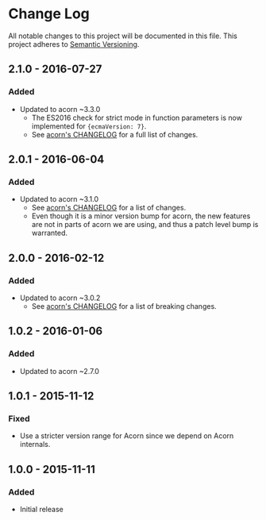 # Change Log
All notable changes to this project will be documented in this file.
This project adheres to [Semantic Versioning](http://semver.org/).

## 2.1.0 - 2016-07-27
### Added
- Updated to acorn ~3.3.0
  - The ES2016 check for strict mode in function parameters is now implemented
    for `{ecmaVersion: 7}`.
  - See [acorn's CHANGELOG][acorn-3.3.0] for a full list of changes.

## 2.0.1 - 2016-06-04
### Added
- Updated to acorn ~3.1.0
  - See [acorn's CHANGELOG][acorn-3.1.0] for a list of changes.
  - Even though it is a minor version bump for acorn, the new features are not
    in parts of acorn we are using, and thus a patch level bump is warranted.

## 2.0.0 - 2016-02-12
### Added
- Updated to acorn ~3.0.2
  - See [acorn's CHANGELOG][acorn-3.0.0] for a list of breaking changes.

## 1.0.2 - 2016-01-06
### Added
- Updated to acorn ~2.7.0

## 1.0.1 - 2015-11-12
### Fixed
- Use a stricter version range for Acorn since we depend on Acorn internals.

## 1.0.0 - 2015-11-11
### Added
- Initial release

[acorn-3.3.0]: https://github.com/ternjs/acorn/blob/master/CHANGELOG.md#330-2016-07-25
[acorn-3.1.0]: https://github.com/ternjs/acorn/blob/master/CHANGELOG.md#310-2016-04-18
[acorn-3.0.0]: https://github.com/ternjs/acorn/blob/master/CHANGELOG.md#300-2016-02-10
